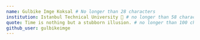 ```yaml
---
name: Gulbike Imge Koksal # No longer than 28 characters
institution: Istanbul Technical University 🚩 # no longer than 58 characters
quote: Time is nothing but a stubborn illusion. # no longer than 100 characters, avoid using quotes(") to guarantee the format remains the same.
github_user: gulbikeimge
---
```


